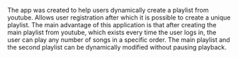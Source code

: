 The app was created to help users dynamically create a playlist from youtube.
Allows user registration after which it is possible to create a unique playlist.
The main advantage of this application is that after creating the main playlist from youtube, which exists every time the user logs in, the user can play any number of songs in a specific order.
The main playlist and the second playlist can be dynamically modified without pausing playback.
